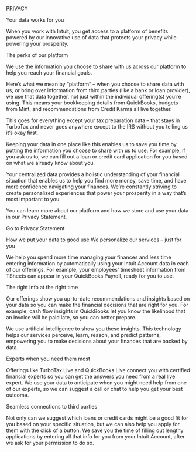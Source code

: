 PRIVACY

Your data works for you

When you work with Intuit, you get access to a platform of benefits powered by our innovative use of data that protects your privacy while powering your prosperity.

The perks of our platform

We use the information you choose to share with us across our platform to help you reach your financial goals.

Here’s what we mean by “platform” – when you choose to share data with us, or bring over information from third parties (like a bank or loan provider), we use that data together, not just within the individual offering(s) you’re using. This means your bookkeeping details from QuickBooks, budgets from Mint, and recommendations from Credit Karma all live together.

This goes for everything except your tax preparation data – that stays in TurboTax and never goes anywhere except to the IRS without you telling us it’s okay first.

Keeping your data in one place like this enables us to save you time by putting the information you choose to share with us to use. For example, if you ask us to, we can fill out a loan or credit card application for you based on what we already know about you.

Your centralized data provides a holistic understanding of your financial situation that enables us to help you find more money, save time, and have more confidence navigating your finances. We’re constantly striving to create personalized experiences that power your prosperity in a way that’s most important to you.

You can learn more about our platform and how we store and use your data in our Privacy Statement.

Go to Privacy Statement




How we put your data to good use
We personalize our services – just for you

We help you spend more time managing your finances and less time entering information by automatically using your Intuit Account data in each of our offerings. For example, your employees’ timesheet information from TSheets can appear in your QuickBooks Payroll, ready for you to use.

The right info at the right time

Our offerings show you up-to-date recommendations and insights based on your data so you can make the financial decisions that are right for you. For example, cash flow insights in QuickBooks let you know the likelihood that an invoice will be paid late, so you can better prepare.




We use artificial intelligence to show you these insights. This technology helps our services perceive, learn, reason, and predict patterns, empowering you to make decisions about your finances that are backed by data.

Experts when you need them most

Offerings like TurboTax Live and QuickBooks Live connect you with certified financial experts so you can get the answers you need from a real live expert. We use your data to anticipate when you might need help from one of our experts, so we can suggest a call or chat to help you get your best outcome.

Seamless connections to third parties

Not only can we suggest which loans or credit cards might be a good fit for you based on your specific situation, but we can also help you apply for them with the click of a button. We save you the time of filling out lengthy applications by entering all that info for you from your Intuit Account, after we ask for your permission to do so.